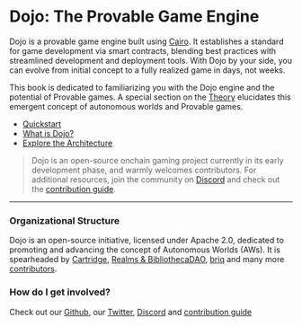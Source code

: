 # Dojo: The Provable Game Engine

Dojo is a provable game engine built using [Cairo](https://github.com/starkware-libs/cairo). It establishes a standard for game development via smart contracts, blending best practices with streamlined development and deployment tools. With Dojo by your side, you can evolve from initial concept to a fully realized game in days, not weeks.

This book is dedicated to familiarizing you with the Dojo engine and the potential of Provable games. A special section on the [Theory](./theory/autonomous-worlds.md) elucidates this emergent concept of autonomous worlds and Provable games.

- [Quickstart](./getting-started/quick-start.md)
- [What is Dojo? ](./theory/what-is-dojo.md)
- [Explore the Architecture](./cairo/overview.md)

> Dojo is an open-source onchain gaming project currently in its early development phase, and warmly welcomes contributors. For additional resources, join the community on [Discord](https://discord.gg/vUN4Xq9Qv6) and check out the [contribution guide](./misc/contributors.md).

---

### Organizational Structure

Dojo is an open-source initiative, licensed under Apache 2.0, dedicated to promoting and advancing the concept of Autonomous Worlds (AWs). It is spearheaded by [Cartridge](https://cartridge.gg/), [Realms & BibliothecaDAO](https://bibliothecadao.xyz/), [briq](https://briq.construction/) and many more [contributors](https://github.com/orgs/dojoengine/people).

### How do I get involved?

Check out our [Github](https://github.com/dojoengine), our [Twitter](https://twitter.com/dojostarknet), [Discord](https://discord.gg/vUN4Xq9Qv6) and [contribution guide](https://book.dojoengine.org/misc/contributors.html)
